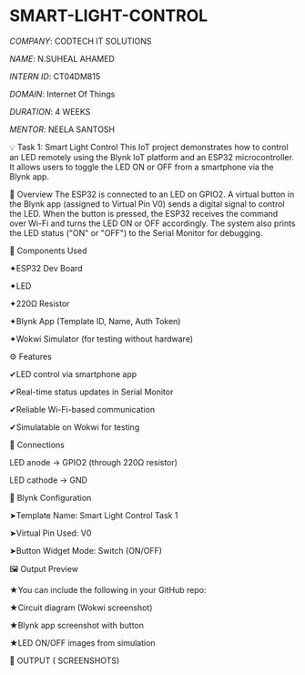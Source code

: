 # SMART-LIGHT-CONTROL

*COMPANY*: CODTECH IT SOLUTIONS

*NAME*: N.SUHEAL AHAMED

*INTERN ID*: CT04DM815

*DOMAIN*: Internet Of Things

*DURATION*: 4 WEEKS

*MENTOR*: NEELA SANTOSH

💡 Task 1: Smart Light Control 
This IoT project demonstrates how to control an LED remotely using the Blynk IoT platform and an ESP32 microcontroller. It allows users to toggle the LED ON or OFF from a smartphone via the Blynk app.

📲 Overview
The ESP32 is connected to an LED on GPIO2. A virtual button in the Blynk app (assigned to Virtual Pin V0) sends a digital signal to control the LED. When the button is pressed, the ESP32 receives the command over Wi-Fi and turns the LED ON or OFF accordingly. The system also prints the LED status ("ON" or "OFF") to the Serial Monitor for debugging.

🧰 Components Used

 ✦ESP32 Dev Board

✦LED

✦220Ω Resistor

✦Blynk App (Template ID, Name, Auth Token)

✦Wokwi Simulator (for testing without hardware)

⚙️ Features

✔LED control via smartphone app

✔Real-time status updates in Serial Monitor

✔Reliable Wi-Fi-based communication

✔Simulatable on Wokwi for testing

🔌 Connections

LED anode → GPIO2 (through 220Ω resistor)

LED cathode → GND

📱 Blynk Configuration

➤Template Name: Smart Light Control Task 1

➤Virtual Pin Used: V0

➤Button Widget Mode: Switch (ON/OFF)

🖼️ Output Preview

★You can include the following in your GitHub repo:

★Circuit diagram (Wokwi screenshot)

★Blynk app screenshot with button

★LED ON/OFF images from simulation

📸 OUTPUT ( SCREENSHOTS)


